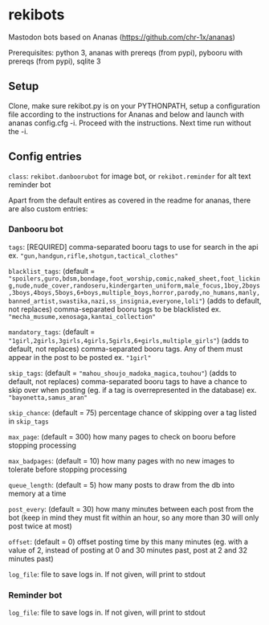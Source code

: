 # rekibots
Mastodon bots based on Ananas (https://github.com/chr-1x/ananas)

Prerequisites: python 3, ananas with prereqs (from pypi), pybooru with prereqs (from pypi), sqlite 3

## Setup
Clone, make sure rekibot.py is on your PYTHONPATH, setup a configuration file according to the instructions for Ananas and below and launch with ananas config.cfg -i. Proceed with the instructions. Next time run without the -i.

## Config entries

`class`: `rekibot.danboorubot` for image bot, or `rekibot.reminder` for alt text reminder bot

Apart from the default entires as covered in the readme for ananas, there are also custom entries:

### Danbooru bot

`tags`: [REQUIRED] comma-separated booru tags to use for search in the api ex. `"gun,handgun,rifle,shotgun,tactical_clothes"`

`blacklist_tags`: (default = `"spoilers,guro,bdsm,bondage,foot_worship,comic,naked_sheet,foot_licking,nude,nude_cover,randoseru,kindergarten_uniform,male_focus,1boy,2boys,3boys,4boys,5boys,6+boys,multiple_boys,horror,parody,no_humans,manly,banned_artist,swastika,nazi,ss_insignia,everyone,loli"`) (adds to default, not replaces) comma-separated booru tags to be blacklisted ex. `"mecha_musume,xenosaga,kantai_collection"`

`mandatory_tags`: (default = `"1girl,2girls,3girls,4girls,5girls,6+girls,multiple_girls"`) (adds to default, not replaces) comma-separated booru tags. Any of them must appear in the post to be posted ex. `"1girl"`

`skip_tags`: (default = `"mahou_shoujo_madoka_magica,touhou"`) (adds to default, not replaces) comma-separated booru tags to have a chance to skip over when posting (eg. if a tag is overrepresented in the database) ex. `"bayonetta,samus_aran"`

`skip_chance`: (default = 75) percentage chance of skipping over a tag listed in `skip_tags`

`max_page`: (default = 300) how many pages to check on booru before stopping processing

`max_badpages`: (default = 10) how many pages with no new images to tolerate before stopping processing

`queue_length`: (default = 5) how many posts to draw from the db into memory at a time

`post_every`: (default = 30) how many minutes between each post from the bot (keep in mind they must fit within an hour, so any more than 30 will only post twice at most)

`offset`: (default = 0) offset posting time by this many minutes (eg. with a value of 2, instead of posting at 0 and 30 minutes past, post at 2 and 32 minutes past)

`log_file`: file to save logs in. If not given, will print to stdout

### Reminder bot

`log_file`: file to save logs in. If not given, will print to stdout

